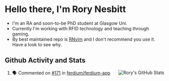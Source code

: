 # Hello there, I'm Rory Nesbitt

- I'm an RA and soon-to-be PhD student at Glasgow Uni.
- Currently I'm working with RFID technology and teaching through gaming.
- By best maintained repo is [RNvim](https://github.com/Rorynesbitt/RNvim) and
I don't recommend you use it. Have a look to see why.

## Github Activity and Stats
<img align="right" alt="Rory's GitHub Stats" src="https://github-readme-stats.vercel.app/api?username=RoryNesbitt&show_icons=true&hide_border=false&title_color=ff652f&icon_color=FFE400&bg_color=09131B&text_color=ffffff&border_color=0c1a25" />

<!--START_SECTION:activity-->
1. 🗣 Commented on [#171](https://github.com/ferdium/ferdium-app/issues/171) in [ferdium/ferdium-app](https://github.com/ferdium/ferdium-app)
<!--END_SECTION:activity-->
